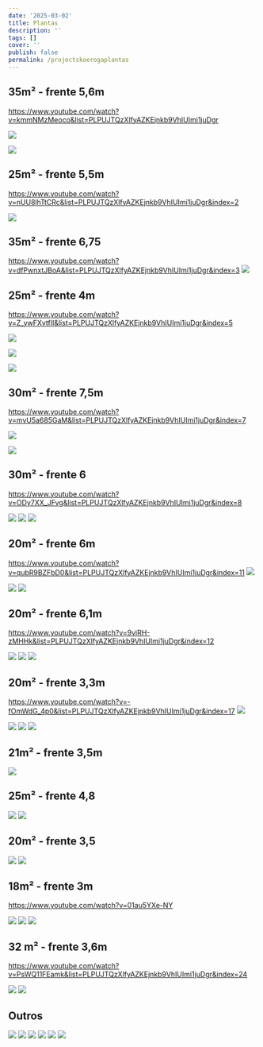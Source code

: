 ```yaml
---
date: '2025-03-02'
title: Plantas
description: ''
tags: []
cover: ''
publish: false
permalink: /projectskoerogaplantas
---
```

## 35m² - frente 5,6m
https://www.youtube.com/watch?v=kmmNMzMeoco&list=PLPUJTQzXlfyAZKEjnkb9VhIUImi1juDgr

![](https://res.cloudinary.com/boloko/image/upload/f_auto/v1735776840/furushow7/image_qjrpsa.png)



![](https://res.cloudinary.com/boloko/image/upload/f_auto/v1735776884/furushow7/image_ypddax.png)


## 25m² - frente 5,5m
https://www.youtube.com/watch?v=nUU8lhTtCRc&list=PLPUJTQzXlfyAZKEjnkb9VhIUImi1juDgr&index=2

![](https://res.cloudinary.com/boloko/image/upload/f_auto/v1735777002/furushow7/image_oilpde.png)


## 35m² - frente 6,75
https://www.youtube.com/watch?v=dfPwnxtJBoA&list=PLPUJTQzXlfyAZKEjnkb9VhIUImi1juDgr&index=3
![](https://res.cloudinary.com/boloko/image/upload/f_auto/v1735777177/furushow7/image_bvl6ew.png)


## 25m² - frente 4m

https://www.youtube.com/watch?v=Z_ywFXvtflI&list=PLPUJTQzXlfyAZKEjnkb9VhIUImi1juDgr&index=5

![](https://res.cloudinary.com/boloko/image/upload/f_auto/v1735777343/furushow7/image_irv0lb.png)

![](https://res.cloudinary.com/boloko/image/upload/f_auto/v1735777377/furushow7/image_wdzslp.png)

![](https://res.cloudinary.com/boloko/image/upload/f_auto/v1735777366/furushow7/image_utnktg.png)


## 30m² - frente 7,5m
https://www.youtube.com/watch?v=mvU5a685GaM&list=PLPUJTQzXlfyAZKEjnkb9VhIUImi1juDgr&index=7

![](https://res.cloudinary.com/boloko/image/upload/f_auto/v1735777503/furushow7/image_cuhv8c.png)

![](https://res.cloudinary.com/boloko/image/upload/f_auto/v1735777551/furushow7/image_ag2lxa.png)


## 30m² - frente 6
https://www.youtube.com/watch?v=ODy7XX_JFvg&list=PLPUJTQzXlfyAZKEjnkb9VhIUImi1juDgr&index=8

![](https://res.cloudinary.com/boloko/image/upload/f_auto/v1735777741/furushow7/image_t27dha.png)
![](https://res.cloudinary.com/boloko/image/upload/f_auto/v1735777752/furushow7/image_kaqs0s.png)
![](https://res.cloudinary.com/boloko/image/upload/f_auto/v1735777922/furushow7/image_n1bfxv.png)


## 20m² - frente 6m

https://www.youtube.com/watch?v=qubR9BZFbD0&list=PLPUJTQzXlfyAZKEjnkb9VhIUImi1juDgr&index=11
![](https://res.cloudinary.com/boloko/image/upload/f_auto/v1735778114/furushow7/image_unzux4.png)

![](https://res.cloudinary.com/boloko/image/upload/f_auto/v1735778140/furushow7/image_vckiqq.png)
![](https://res.cloudinary.com/boloko/image/upload/f_auto/v1735778147/furushow7/image_ktggbo.png)


## 20m² - frente 6,1m
https://www.youtube.com/watch?v=9viRH-zMHHk&list=PLPUJTQzXlfyAZKEjnkb9VhIUImi1juDgr&index=12

![](https://res.cloudinary.com/boloko/image/upload/f_auto/v1735778287/furushow7/image_almhpu.png)
![](https://res.cloudinary.com/boloko/image/upload/f_auto/v1735778315/furushow7/image_e4ez7e.png)
![](https://res.cloudinary.com/boloko/image/upload/f_auto/v1735778352/furushow7/image_tgzaoh.png)


## 20m² - frente 3,3m

https://www.youtube.com/watch?v=-fOmWdG_4p0&list=PLPUJTQzXlfyAZKEjnkb9VhIUImi1juDgr&index=17
![](https://res.cloudinary.com/boloko/image/upload/f_auto/v1735778542/furushow7/image_i427kv.png)

![](https://res.cloudinary.com/boloko/image/upload/f_auto/v1735778477/furushow7/image_wgjlbf.png)
![](https://res.cloudinary.com/boloko/image/upload/f_auto/v1735778486/furushow7/image_oicb56.png)
![](https://res.cloudinary.com/boloko/image/upload/f_auto/v1735778523/furushow7/image_xbehxl.png)


##  21m² - frente 3,5m
![](https://res.cloudinary.com/boloko/image/upload/f_auto/v1735857332/furushow7/image_duujub.png)

## 25m² - frente 4,8

![](https://res.cloudinary.com/boloko/image/upload/f_auto/v1735857401/furushow7/image_dsdhvw.png)
![](https://res.cloudinary.com/boloko/image/upload/f_auto/v1735857408/furushow7/image_bhtf0s.png)


## 20m² - frente 3,5

![](https://res.cloudinary.com/boloko/image/upload/f_auto/v1735857446/furushow7/image_j1hl3n.png)
![](https://res.cloudinary.com/boloko/image/upload/f_auto/v1735857475/furushow7/image_w2ypdn.png)

## 18m² - frente 3m
https://www.youtube.com/watch?v=01au5YXe-NY

![](https://res.cloudinary.com/boloko/image/upload/f_auto/v1735872123/furushow7/image_uscks2.png)
![](https://res.cloudinary.com/boloko/image/upload/f_auto/v1735872133/furushow7/image_cl6lgg.png)
![](https://res.cloudinary.com/boloko/image/upload/f_auto/v1735872142/furushow7/image_z3hzrv.png)

## 32 m² - frente 3,6m
https://www.youtube.com/watch?v=PsWQ11FEamk&list=PLPUJTQzXlfyAZKEjnkb9VhIUImi1juDgr&index=24

![](https://res.cloudinary.com/boloko/image/upload/f_auto/v1735872848/furushow7/image_y2sssp.png)
![](https://res.cloudinary.com/boloko/image/upload/f_auto/v1735872861/furushow7/image_htkt6t.png)


## Outros

![](https://res.cloudinary.com/boloko/image/upload/f_auto/v1735872303/furushow7/image_vcv2u8.png)
![](https://res.cloudinary.com/boloko/image/upload/f_auto/v1735872388/furushow7/image_dlfyx5.png)
![](https://res.cloudinary.com/boloko/image/upload/f_auto/v1735872515/furushow7/image_lxtlqb.png)
![](https://res.cloudinary.com/boloko/image/upload/f_auto/v1735872570/furushow7/image_ohjngm.png)
![](https://res.cloudinary.com/boloko/image/upload/f_auto/v1735872610/furushow7/image_bq1nqg.png)
![](https://res.cloudinary.com/boloko/image/upload/f_auto/v1735872620/furushow7/image_ogyvyv.png)
